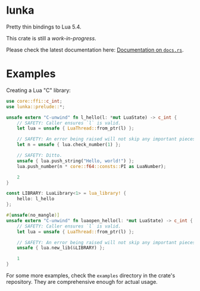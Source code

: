 # lunka
Pretty thin bindings to Lua 5.4.

This crate is still a *work-in-progress*.

Please check the latest documentation here:
[Documentation on `docs.rs`](https://docs.rs/lunka/).

# Examples
Creating a Lua "C" library:
```rust
use core::ffi::c_int;
use lunka::prelude::*;

unsafe extern "C-unwind" fn l_hello(l: *mut LuaState) -> c_int {
	// SAFETY: Caller ensures `l` is valid.
	let lua = unsafe { LuaThread::from_ptr(l) };

	// SAFETY: An error being raised will not skip any important pieces of code.
	let n = unsafe { lua.check_number(1) };

	// SAFETY: Ditto.
	unsafe { lua.push_string("Hello, world!") };
	lua.push_number(n * core::f64::consts::PI as LuaNumber);

	2
}

const LIBRARY: LuaLibrary<1> = lua_library! {
	hello: l_hello
};

#[unsafe(no_mangle)]
unsafe extern "C-unwind" fn luaopen_hello(l: *mut LuaState) -> c_int {
	// SAFETY: Caller ensures `l` is valid.
	let lua = unsafe { LuaThread::from_ptr(l) };

	// SAFETY: An error being raised will not skip any important pieces of code.
	unsafe { lua.new_lib(&LIBRARY) };

	1
}
```

For some more examples, check the `examples` directory in the crate's repository.
They are comprehensive enough for actual usage.

